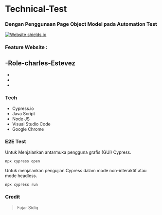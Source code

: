 ﻿# Technical-Test
 
### Dengan Penggunaan Page Object Model pada Automation Test

[![Website shields.io]([https://img.shields.io/website-up-down-green-red/http/shields.io.svg)](https://samaktamitrapt-dev.outsystemsenterprise.com/ClaimPorta)

### Feature Website  :

-Role-charles-Estevez
-
-
-
-

### Tech

- Cypress.io
- Java Script
- Node JS
- Visual Studio Code
- Google Chrome 

### E2E Test

Untuk Menjalankan antarmuka pengguna grafis (GUI) Cypress.

```sh
npx cypress open 
```
Untuk menjalankan pengujian Cypress dalam mode non-interaktif atau mode headless.

```sh
npx cypress run
```



### Credit

>  Fajar Sidiq


